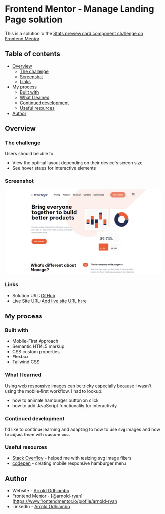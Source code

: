 # Frontend Mentor - Manage Landing Page solution

This is a solution to the [Stats preview card component challenge on Frontend Mentor](https://www.frontendmentor.io/challenges/stats-preview-card-component-8JqbgoU62).

## Table of contents

- [Overview](#overview)
  - [The challenge](#the-challenge)
  - [Screenshot](#screenshot)
  - [Links](#links)
- [My process](#my-process)
  - [Built with](#built-with)
  - [What I learned](#what-i-learned)
  - [Continued development](#continued-development)
  - [Useful resources](#useful-resources)
- [Author](#author)

## Overview

### The challenge

Users should be able to:

- View the optimal layout depending on their device's screen size
- See hover states for interactive elements

### Screenshot

![](./Screen-shot.png)

### Links

- Solution URL: [GitHub](https://github.com/arnold-ryan/manage-landing-page-master)
- Live Site URL: [Add live site URL here](https://your-live-site-url.com)

## My process

### Built with

- Mobile-First Approach
- Semantic HTML5 markup
- CSS custom properties
- Flexbox
- Tailwind CSS

### What I learned

Using web responsive images can be tricky especially because I wasn't using the mobile-first workflow. I had to lookup:

- how to animate hamburger button on click
- how to add JavaScript functionality for interactivity

### Continued development

I'd like to continue learning and adapting to how to use svg images and how to adjust them with custom css.

### Useful resources

- [Stack Overflow](https://stackoverflow.com/questions/3120739/resizing-svg-in-html) - helped me with resizing svg image filters
- [codepen](https://codepen.io/designcouch/pen/ExvwPY) - creating mobile responsive hamburger menu

## Author

- Website - [Arnold Odhiambo](https://arnold-portfolio.netlify.app)
- Frontend Mentor - [@arnold-ryan](https://www.frontendmentor.io/profile/arnold-ryan
- LinkedIn - [Arnold Odhiambo](https://www.linkedin.com/in/arnold-odhiambo-dev/)
